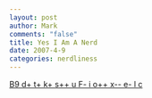 ```yaml
--- 
layout: post
author: Mark
comments: "false"
title: Yes I Am A Nerd
date: 2007-4-9
categories: nerdliness
---
```

<a href="http://leatheregg.com/bloggercode/" title="Blogger Code">B9 d+ t+ k+ s++ u F- i o++ x-- e- l c</a>
